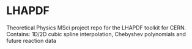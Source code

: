 # LHAPDF
Theoretical Physics MSci project repo for the LHAPDF toolkit for CERN. Contains: 1D/2D cubic spline interpolation, Chebyshev polynomials and future reaction data
